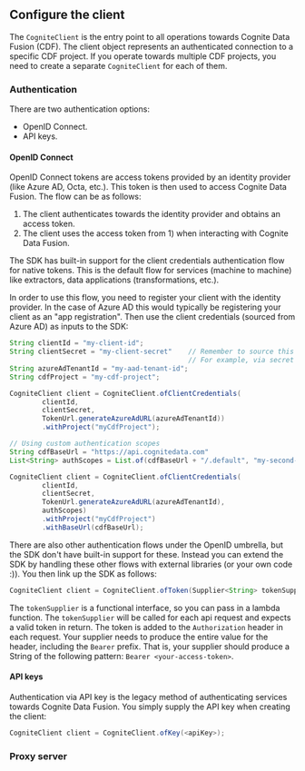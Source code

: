 ## Configure the client

The `CogniteClient` is the entry point to all operations towards Cognite Data Fusion (CDF). The client object represents 
an authenticated connection to a specific CDF project. If you operate towards multiple CDF projects, you need to 
create a separate `CogniteClient` for each of them. 

### Authentication

There are two authentication options:
- OpenID Connect.
- API keys.

#### OpenID Connect

OpenID Connect tokens are access tokens provided by an identity provider (like Azure AD, Octa, etc.). This token 
is then used to access Cognite Data Fusion. The flow can be as follows:
1) The client authenticates towards the identity provider and obtains an access token.
2) The client uses the access token from 1) when interacting with Cognite Data Fusion.

The SDK has built-in support for the client credentials authentication flow for native tokens. This is the 
default flow for services (machine to machine) like extractors, data applications (transformations, etc.). 

In order to use this flow, you need to register your client with the identity provider. In the case of Azure AD 
this would typically be registering your client as an "app registration". Then use the client credentials (sourced 
from Azure AD) as inputs to the SDK:
```java
String clientId = "my-client-id";
String clientSecret = "my-client-secret"    // Remember to source this value from a secure transfer mechanism.
                                            // For example, via secret mapped to an environment variable.
String azureAdTenantId = "my-aad-tenant-id";
String cdfProject = "my-cdf-project";

CogniteClient client = CogniteClient.ofClientCredentials(
        clientId, 
        clientSecret, 
        TokenUrl.generateAzureAdURL(azureAdTenantId))
        .withProject("myCdfProject");

// Using custom authentication scopes
String cdfBaseUrl = "https://api.cognitedata.com"
List<String> authScopes = List.of(cdfBaseUrl + "/.default", "my-second-scope");

CogniteClient client = CogniteClient.ofClientCredentials(
        clientId,
        clientSecret,
        TokenUrl.generateAzureAdURL(azureAdTenantId),
        authScopes)
        .withProject("myCdfProject")
        .withBaseUrl(cdfBaseUrl);
```

There are also other authentication flows under the OpenID umbrella, but the SDK don't have built-in 
support for these. Instead you can extend the SDK by handling these other flows with external libraries
(or your own code :)). You then link up the SDK as follows:
```java
CogniteClient client = CogniteClient.ofToken(Supplier<String> tokenSupplier);
```
The `tokenSupplier` is a functional interface, so you can pass in a lambda function. The `tokenSupplier`
will be called for each api request and expects a valid token in return. The token is added to
the `Authorization` header in each request. Your supplier needs to produce the entire value for 
the header, including the `Bearer` prefix. That is, your supplier should produce a String
of the following pattern: `Bearer <your-access-token>`.

#### API keys

Authentication via API key is the legacy method of authenticating services towards Cognite Data Fusion.
You simply supply the API key when creating the client:
```java
CogniteClient client = CogniteClient.ofKey(<apiKey>);
```

### Proxy server

